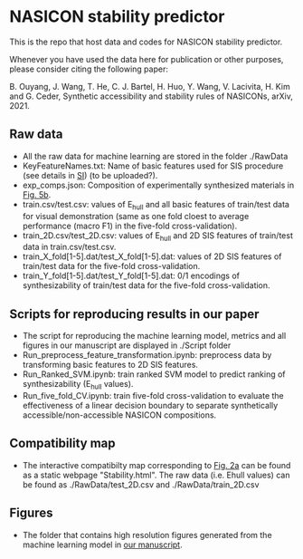 # NASICON stability predictor
This is the repo that host data and codes for NASICON stability predictor.

Whenever you have used the data here for publication or other purposes, please consider citing the following paper:

B. Ouyang, J. Wang, T. He, C. J. Bartel, H. Huo, Y. Wang, V. Lacivita, H. Kim and G. Ceder, Synthetic accessibility and stability rules of NASICONs, arXiv, 2021.

## Raw data
* All the raw data for machine learning are stored in the folder ./RawData
* KeyFeatureNames.txt: Name of basic features used for SIS procedure (see details in [SI](https://arxiv.org/abs/2102.03627)) (to be uploaded?).
* exp_comps.json: Composition of experimentally synthesized materials in [Fig. 5b](https://arxiv.org/abs/2102.03627).
*  train.csv/test.csv: values of E<sub>hull</sub> and all basic features of train/test data for visual demonstration (same as one fold cloest to average performance (macro F1) in the five-fold cross-validation).
* train_2D.csv/test_2D.csv: values of E<sub>hull</sub> and 2D SIS features of train/test data in train.csv/test.csv.
* train_X_fold[1-5].dat/test_X_fold[1-5].dat: values of 2D SIS features of train/test data for the five-fold cross-validation.
* train_Y_fold[1-5].dat/test_Y_fold[1-5].dat: 0/1 encodings of synthesizability of train/test data for the five-fold cross-validation.

## Scripts for reproducing results in our paper
* The script for reproducing the machine learning model, metrics and all figures in our manuscript are displayed in ./Script folder
* Run_preprocess_feature_transformation.ipynb: preprocess data by transforming basic features to 2D SIS features. 
* Run_Ranked_SVM.ipynb: train ranked SVM model to predict ranking of synthesizability (E<sub>hull</sub> values).
* Run_five_fold_CV.ipynb: train five-fold cross-validation to evaluate the effectiveness of a linear decision boundary to separate synthetically accessible/non-accessible NASICON compositions.

## Compatibility map
* The interactive compatibilty map corresponding to [Fig. 2a](https://arxiv.org/abs/2102.03627) can be found as a static webpage "Stability.html". The raw data (i.e. Ehull values) can be found as ./RawData/test_2D.csv and ./RawData/train_2D.csv

## Figures
* The folder that contains high resolution figures generated from the machine learning model in [our manuscript](https://arxiv.org/abs/2102.03627).

